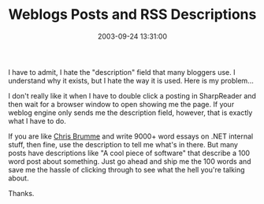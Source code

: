 ﻿---
layout: post
title: "Weblogs Posts and RSS Descriptions"
comments: false
date: 2003-09-24 13:31:00
updated: 2004-05-02 00:41:00
categories:
 - Community
subtext-id: 2eb39634-4291-40b4-be8a-6fbf06508765
alias: /blog/Weblogs-Posts-and-RSS-Descriptions.aspx
---


I have to admit, I hate the "description" field that many bloggers use. I understand why it exists, but I hate the way it is used. Here is my problem...

I don't really like it when I have to double click a posting in SharpReader and then wait for a browser window to open showing me the page. If your weblog engine only sends me the description field, however, that is exactly what I have to do.

If you are like [Chris Brumme](http://blogs.gotdotnet.com/cbrumme/) and write 9000+ word essays on .NET internal stuff, then fine, use the description to tell me what's in there. But many posts have descriptions like "A cool piece of software" that describe a 100 word post about something. Just go ahead and ship me the 100 words and save me the hassle of clicking through to see what the hell you're talking about.

Thanks.
